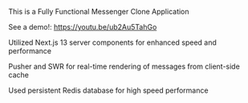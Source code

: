 This is a Fully Functional Messenger Clone Application

See a demo!: https://youtu.be/ub2Au5TahGo

Utilized Next.js 13 server components for enhanced speed and performance

Pusher and SWR for real-time rendering of messages from client-side cache

Used persistent Redis database for high speed performance